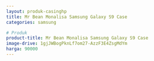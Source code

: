 ```yaml
---
layout: produk-casinghp
title: Mr Bean Monalisa Samsung Galaxy S9 Case
categories: samsung

# Produk
product-title: Mr Bean Monalisa Samsung Galaxy S9 Case
image-drive: 1gjJWBogPknLf7om27-AzzF3E4ZsgMdYm
harga: 90000
---
```

